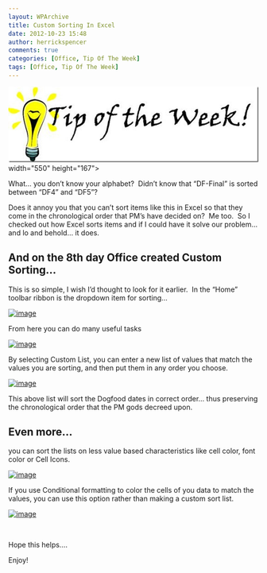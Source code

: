 ```yaml
---
layout: WPArchive
title: Custom Sorting In Excel
date: 2012-10-23 15:48
author: herrickspencer
comments: true
categories: [Office, Tip Of The Week]
tags: [Office, Tip Of The Week]
---
```

![Tip-of-the-week-TOW](/assets/img/postMedia/TipOfTheWeek.jpg) width="550" height="167"></a></p> <p>What… you don’t know your alphabet?&nbsp; Didn’t know that “DF-Final” is sorted between “DF4” and “DF5”?&nbsp;&nbsp; </p> <p>Does it annoy you that you can’t sort items like this in Excel so that they come in the chronological order that PM’s have decided on?&nbsp; Me too.&nbsp; So I checked out how Excel sorts items and if I could have it solve our problem… and lo and behold… it does.</p> <h2>And on the 8th day Office created Custom Sorting…</h2> <p>This is so simple, I wish I’d thought to look for it earlier.&nbsp; In the “Home” toolbar ribbon is the dropdown item for sorting…</p> <p><a href="/{{ site.postMedia }}/2012/10/image.png"><img style="background-image:none;margin:0;padding-left:0;padding-right:0;display:inline;padding-top:0;border-width:0;" title="image" border="0" alt="image" src="/{{ site.postMedia }}/2012/10/image_thumb.png" width="205" height="243"></a></p> <p>From here you can do many useful tasks</p> <p><a href="/{{ site.postMedia }}/2012/10/image1.png"><img style="background-image:none;padding-left:0;padding-right:0;display:inline;padding-top:0;border-width:0;" title="image" border="0" alt="image" src="/{{ site.postMedia }}/2012/10/image_thumb1.png" width="484" height="232"></a></p> <p>By selecting Custom List, you can enter a new list of values that match the values you are sorting, and then put them in any order you choose.</p> <p><a href="/{{ site.postMedia }}/2012/10/image2.png"><img style="background-image:none;padding-left:0;padding-right:0;display:inline;padding-top:0;border-width:0;" title="image" border="0" alt="image" src="/{{ site.postMedia }}/2012/10/image_thumb2.png" width="452" height="260"></a></p> <p>This above list will sort the Dogfood dates in correct order… thus preserving the chronological order that the PM gods decreed upon.</p> <h2>Even more… </h2> <p>you can sort the lists on less value based characteristics like cell color, font color or Cell Icons.&nbsp; </p> <p><a href="/{{ site.postMedia }}/2012/10/image3.png"><img style="background-image:none;margin:0;padding-left:0;padding-right:0;display:inline;padding-top:0;border-width:0;" title="image" border="0" alt="image" src="/{{ site.postMedia }}/2012/10/image_thumb3.png" width="244" height="100"></a></p> <p>If you use Conditional formatting to color the cells of you data to match the values, you can use this option rather than making a custom sort list. </p> <p><a href="/{{ site.postMedia }}/2012/10/image4.png"><img style="background-image:none;margin:0;padding-left:0;padding-right:0;display:inline;padding-top:0;border-width:0;" title="image" border="0" alt="image" src="/{{ site.postMedia }}/2012/10/image_thumb4.png" width="230" height="153"></a></p> <p>&nbsp;</p> <p>Hope this helps….</p> <p>Enjoy!</p>
